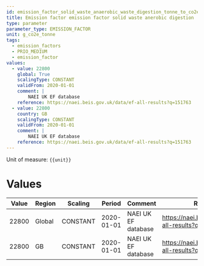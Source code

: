 ```yaml
---
id: emission_factor_solid_waste_anaerobic_waste_digestion_tonne_to_co2e
title: Emission factor emission factor solid waste anerobic digestion
type: parameter
parameter_type: EMISSION_FACTOR
unit: g_co2e_tonne
tags:
  - emission_factors
  - PRIO_MEDIUM
  - emission_factor
values:
  - value: 22800
    global: True
    scalingType: CONSTANT
    validFrom: 2020-01-01
    comment: |
        NAEI UK EF database
    reference: https://naei.beis.gov.uk/data/ef-all-results?q=151763
  - value: 22800
    country: GB
    scalingType: CONSTANT
    validFrom: 2020-01-01
    comment: |
        NAEI UK EF database
    reference: https://naei.beis.gov.uk/data/ef-all-results?q=151763
---
```



Unit of measure: `{{unit}}`


# Values


| Value | Region | Scaling | Period | Comment | Reference |
|-------|--------|---------|--------|---------|-----------|
| 22800 | Global | CONSTANT | 2020-01-01 | NAEI UK EF database | https://naei.beis.gov.uk/data/ef-all-results?q=151763 |
| 22800 | GB | CONSTANT | 2020-01-01 | NAEI UK EF database | https://naei.beis.gov.uk/data/ef-all-results?q=151763 |



